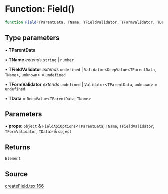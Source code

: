 # Function: Field()

```ts
function Field<TParentData, TName, TFieldValidator, TFormValidator, TData>(props): Element
```

## Type parameters

• **TParentData**

• **TName** *extends* `string` \| `number`

• **TFieldValidator** *extends* `undefined` \| `Validator`\<`DeepValue`\<`TParentData`, `TName`\>, `unknown`\> = `undefined`

• **TFormValidator** *extends* `undefined` \| `Validator`\<`TParentData`, `unknown`\> = `undefined`

• **TData** = `DeepValue`\<`TParentData`, `TName`\>

## Parameters

• **props**: `object` & `FieldApiOptions`\<`TParentData`, `TName`, `TFieldValidator`, `TFormValidator`, `TData`\> & `object`

## Returns

`Element`

## Source

[createField.tsx:166](https://github.com/TanStack/form/blob/5b8b6371e1e490da7dcf3c588d18227efdee3cd9/packages/solid-form/src/createField.tsx#L166)
